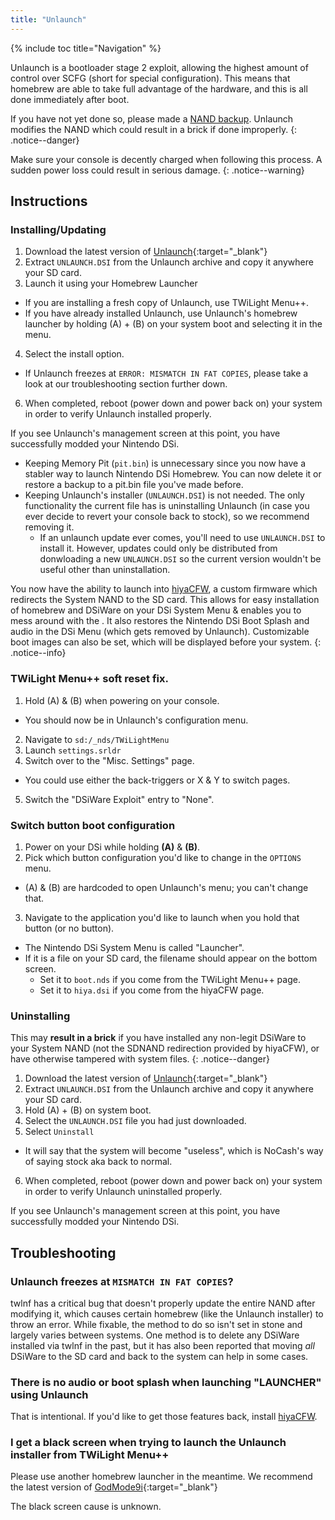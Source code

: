 ```yaml
---
title: "Unlaunch"
---
```


{% include toc title="Navigation" %}

Unlaunch is a bootloader stage 2 exploit, allowing the highest amount of control over SCFG (short for special configuration). This means that homebrew are able to take full advantage of the hardware, and this is all done immediately after boot.

If you have not yet done so, please made a [NAND backup](dump-nand). Unlaunch modifies the NAND which could result in a brick if done improperly.
{: .notice--danger}

Make sure your console is decently charged when following this process. A sudden power loss could result in serious damage.
{: .notice--warning}

## Instructions
### Installing/Updating
1. Download the latest version of [Unlaunch](https://problemkaputt.de/unlaunch.zip){:target="_blank"}
2. Extract `UNLAUNCH.DSI` from the Unlaunch archive and copy it anywhere your SD card.
3. Launch it using your Homebrew Launcher
  - If you are installing a fresh copy of Unlaunch, use TWiLight Menu++.
  - If you have already installed Unlaunch, use Unlaunch's homebrew launcher by holding (A) + (B) on your system boot and selecting it in the menu.
4. Select the install option.
  - If Unlaunch freezes at `ERROR: MISMATCH IN FAT COPIES`, please take a look at our troubleshooting section further down.
6. When completed, reboot (power down and power back on) your system in order to verify Unlaunch installed properly.

If you see Unlaunch's management screen at this point, you have successfully modded your Nintendo DSi.

- Keeping Memory Pit (`pit.bin`) is unnecessary since you now have a stabler way to launch Nintendo DSi Homebrew. You can now delete it or restore a backup to a pit.bin file you've made before.
- Keeping Unlaunch's installer (`UNLAUNCH.DSI`) is not needed. The only functionality the current file has is uninstalling Unlaunch (in case you ever decide to revert your console back to stock), so we recommend removing it.
  - If an unlaunch update ever comes, you'll need to use `UNLAUNCH.DSI` to install it. However, updates could only be distributed from donwloading a new `UNLAUNCH.DSI` so the current version wouldn't be useful other than uninstallation.

You now have the ability to launch into [hiyaCFW](hiyacfw), a custom firmware which redirects the System NAND to the SD card. This allows for easy installation of homebrew and DSiWare on your DSi System Menu & enables you to mess around with the . It also restores the Nintendo DSi Boot Splash and audio in the DSi Menu (which gets removed by Unlaunch). Customizable boot images can also be set, which will be displayed before your system.
{: .notice--info}

### TWiLight Menu++ soft reset fix.
1. Hold (A) & (B) when powering on your console.
  - You should now be in Unlaunch's configuration menu.
2. Navigate to `sd:/_nds/TWiLightMenu`
3. Launch `settings.srldr`
4. Switch over to the "Misc. Settings" page.
  - You could use either the back-triggers or X & Y to switch pages.
5. Switch the "DSiWare Exploit" entry to "None".

### Switch button boot configuration
1. Power on your DSi while holding **(A)** & **(B)**.
2. Pick which button configuration you'd like to change in the `OPTIONS` menu.
  - (A) & (B) are hardcoded to open Unlaunch's menu; you can't change that.
3. Navigate to the application you'd like to launch when you hold that button (or no button).
- The Nintendo DSi System Menu is called "Launcher".
- If it is a file on your SD card, the filename should appear on the bottom screen.
  - Set it to `boot.nds` if you come from the TWiLight Menu++ page.
  - Set it to `hiya.dsi` if you come from the hiyaCFW page.

### Uninstalling
This may **result in a brick** if you have installed any non-legit DSiWare to your System NAND (not the SDNAND redirection provided by hiyaCFW), or have otherwise tampered with system files.
{: .notice--danger}

1. Download the latest version of [Unlaunch](https://problemkaputt.de/unlaunch.zip){:target="_blank"}
2. Extract `UNLAUNCH.DSI` from the Unlaunch archive and copy it anywhere your SD card.
3. Hold (A) + (B) on system boot.
4. Select the `UNLAUNCH.DSI` file you had just downloaded.
5. Select `Uninstall`
  - It will say that the system will become "useless", which is NoCash's way of saying stock aka back to normal.
6. When completed, reboot (power down and power back on) your system in order to verify Unlaunch uninstalled properly.

If you see Unlaunch's management screen at this point, you have successfully modded your Nintendo DSi.

## Troubleshooting
### Unlaunch freezes at `MISMATCH IN FAT COPIES`?
twlnf has a critical bug that doesn't properly update the entire NAND after modifying it, which causes certain homebrew (like the Unlaunch installer) to throw an error. While fixable, the method to do so isn't set in stone and largely varies between systems. One method is to delete any DSiWare installed via twlnf in the past, but it has also been reported that moving *all* DSiWare to the SD card and back to the system can help in some cases.

### There is no audio or boot splash when launching "LAUNCHER" using Unlaunch
That is intentional. If you'd like to get those features back, install [hiyaCFW](hiyacfw).

### I get a black screen when trying to launch the Unlaunch installer from TWiLight Menu++
Please use another homebrew launcher in the meantime. We recommend the latest version of [GodMode9i](https://github.com/RocketRobz/godmode9i/releases/latest){:target="_blank"}

The black screen cause is unknown.